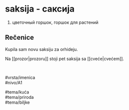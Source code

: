 # saksija - саксија

1. цветочный горшок, горшок для растений

## Rečenice

Kupila sam novu saksiju za orhideju.

Na [[prozor|prozoru]] stoji pet saksija sa [[cveće|cvećem]].

<br>

#vrsta/imenica  
#nivo/A1  

#tema/kuća  
#tema/priroda  
#tema/biljke  
